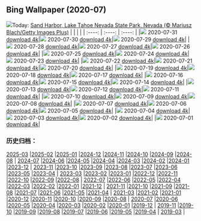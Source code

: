 ## Bing Wallpaper (2020-07)
![](http://cn.bing.com/th?id=OHR.TahoeBeach_EN-US6105713817_UHD.jpg&w=1000)Today: [Sand Harbor, Lake Tahoe Nevada State Park, Nevada (© Mariusz Blach/Getty Images Plus)](http://cn.bing.com/th?id=OHR.TahoeBeach_EN-US6105713817_UHD.jpg)
|      |      |      |
| :----: | :----: | :----: |
|![](http://cn.bing.com/th?id=OHR.TahoeBeach_EN-US6105713817_UHD.jpg&pid=hp&w=384&h=216&rs=1&c=4) 2020-07-31 [download 4k](http://cn.bing.com/th?id=OHR.TahoeBeach_EN-US6105713817_UHD.jpg)|![](http://cn.bing.com/th?id=OHR.HamerkopHunting_EN-US1438886143_UHD.jpg&pid=hp&w=384&h=216&rs=1&c=4) 2020-07-30 [download 4k](http://cn.bing.com/th?id=OHR.HamerkopHunting_EN-US1438886143_UHD.jpg)|![](http://cn.bing.com/th?id=OHR.KallurLighthouse_EN-US1393818212_UHD.jpg&pid=hp&w=384&h=216&rs=1&c=4) 2020-07-29 [download 4k](http://cn.bing.com/th?id=OHR.KallurLighthouse_EN-US1393818212_UHD.jpg)|
|![](http://cn.bing.com/th?id=OHR.HamelinPool_EN-US1343791878_UHD.jpg&pid=hp&w=384&h=216&rs=1&c=4) 2020-07-28 [download 4k](http://cn.bing.com/th?id=OHR.HamelinPool_EN-US1343791878_UHD.jpg)|![](http://cn.bing.com/th?id=OHR.AerialTamul_EN-US1289516805_UHD.jpg&pid=hp&w=384&h=216&rs=1&c=4) 2020-07-27 [download 4k](http://cn.bing.com/th?id=OHR.AerialTamul_EN-US1289516805_UHD.jpg)|![](http://cn.bing.com/th?id=OHR.ADA30_EN-US1238886685_UHD.jpg&pid=hp&w=384&h=216&rs=1&c=4) 2020-07-26 [download 4k](http://cn.bing.com/th?id=OHR.ADA30_EN-US1238886685_UHD.jpg)|
|![](http://cn.bing.com/th?id=OHR.RedSailboat_EN-US1173520356_UHD.jpg&pid=hp&w=384&h=216&rs=1&c=4) 2020-07-25 [download 4k](http://cn.bing.com/th?id=OHR.RedSailboat_EN-US1173520356_UHD.jpg)|![](http://cn.bing.com/th?id=OHR.KapamaCousins_EN-US1071916004_UHD.jpg&pid=hp&w=384&h=216&rs=1&c=4) 2020-07-24 [download 4k](http://cn.bing.com/th?id=OHR.KapamaCousins_EN-US1071916004_UHD.jpg)|![](http://cn.bing.com/th?id=OHR.DubrovnikDoors_EN-US2971042587_UHD.jpg&pid=hp&w=384&h=216&rs=1&c=4) 2020-07-23 [download 4k](http://cn.bing.com/th?id=OHR.DubrovnikDoors_EN-US2971042587_UHD.jpg)|
|![](http://cn.bing.com/th?id=OHR.RedBlueWildebeest_EN-US0956286533_UHD.jpg&pid=hp&w=384&h=216&rs=1&c=4) 2020-07-22 [download 4k](http://cn.bing.com/th?id=OHR.RedBlueWildebeest_EN-US0956286533_UHD.jpg)|![](http://cn.bing.com/th?id=OHR.DinantBelgium_EN-US0892462948_UHD.jpg&pid=hp&w=384&h=216&rs=1&c=4) 2020-07-21 [download 4k](http://cn.bing.com/th?id=OHR.DinantBelgium_EN-US0892462948_UHD.jpg)|![](http://cn.bing.com/th?id=OHR.EarthriseSequence_EN-US0444696608_UHD.jpg&pid=hp&w=384&h=216&rs=1&c=4) 2020-07-20 [download 4k](http://cn.bing.com/th?id=OHR.EarthriseSequence_EN-US0444696608_UHD.jpg)|
|![](http://cn.bing.com/th?id=OHR.GrandCanalGondolas_EN-US0380987930_UHD.jpg&pid=hp&w=384&h=216&rs=1&c=4) 2020-07-19 [download 4k](http://cn.bing.com/th?id=OHR.GrandCanalGondolas_EN-US0380987930_UHD.jpg)|![](http://cn.bing.com/th?id=OHR.NineSpotted_EN-US0305121800_UHD.jpg&pid=hp&w=384&h=216&rs=1&c=4) 2020-07-18 [download 4k](http://cn.bing.com/th?id=OHR.NineSpotted_EN-US0305121800_UHD.jpg)|![](http://cn.bing.com/th?id=OHR.HappyBalloon_EN-US0225941022_UHD.jpg&pid=hp&w=384&h=216&rs=1&c=4) 2020-07-17 [download 4k](http://cn.bing.com/th?id=OHR.HappyBalloon_EN-US0225941022_UHD.jpg)|
|![](http://cn.bing.com/th?id=OHR.FrederickSound_EN-US0122197024_UHD.jpg&pid=hp&w=384&h=216&rs=1&c=4) 2020-07-16 [download 4k](http://cn.bing.com/th?id=OHR.FrederickSound_EN-US0122197024_UHD.jpg)|![](http://cn.bing.com/th?id=OHR.WinchesterCrypt_EN-US9999540533_UHD.jpg&pid=hp&w=384&h=216&rs=1&c=4) 2020-07-15 [download 4k](http://cn.bing.com/th?id=OHR.WinchesterCrypt_EN-US9999540533_UHD.jpg)|![](http://cn.bing.com/th?id=OHR.PantheonParis_EN-US9910328355_UHD.jpg&pid=hp&w=384&h=216&rs=1&c=4) 2020-07-14 [download 4k](http://cn.bing.com/th?id=OHR.PantheonParis_EN-US9910328355_UHD.jpg)|
|![](http://cn.bing.com/th?id=OHR.SunnyRainforest_EN-US9772776383_UHD.jpg&pid=hp&w=384&h=216&rs=1&c=4) 2020-07-13 [download 4k](http://cn.bing.com/th?id=OHR.SunnyRainforest_EN-US9772776383_UHD.jpg)|![](http://cn.bing.com/th?id=OHR.WaterRipplesVideo_EN-US9458788251_UHD.jpg&pid=hp&w=384&h=216&rs=1&c=4) 2020-07-12 [download 4k](http://cn.bing.com/th?id=OHR.WaterRipplesVideo_EN-US9458788251_UHD.jpg)|![](http://cn.bing.com/th?id=OHR.MangroveForest_EN-US9309815352_UHD.jpg&pid=hp&w=384&h=216&rs=1&c=4) 2020-07-11 [download 4k](http://cn.bing.com/th?id=OHR.MangroveForest_EN-US9309815352_UHD.jpg)|
|![](http://cn.bing.com/th?id=OHR.BellTowerItaly_EN-US0542629493_UHD.jpg&pid=hp&w=384&h=216&rs=1&c=4) 2020-07-10 [download 4k](http://cn.bing.com/th?id=OHR.BellTowerItaly_EN-US0542629493_UHD.jpg)|![](http://cn.bing.com/th?id=OHR.ColoradoColumbine_EN-US9097456615_UHD.jpg&pid=hp&w=384&h=216&rs=1&c=4) 2020-07-09 [download 4k](http://cn.bing.com/th?id=OHR.ColoradoColumbine_EN-US9097456615_UHD.jpg)|![](http://cn.bing.com/th?id=OHR.NorfolkPups_EN-US8929436581_UHD.jpg&pid=hp&w=384&h=216&rs=1&c=4) 2020-07-08 [download 4k](http://cn.bing.com/th?id=OHR.NorfolkPups_EN-US8929436581_UHD.jpg)|
|![](http://cn.bing.com/th?id=OHR.CalorisMDIS_EN-US7543211568_UHD.jpg&pid=hp&w=384&h=216&rs=1&c=4) 2020-07-07 [download 4k](http://cn.bing.com/th?id=OHR.CalorisMDIS_EN-US7543211568_UHD.jpg)|![](http://cn.bing.com/th?id=OHR.Kamchatka_EN-US7415522922_UHD.jpg&pid=hp&w=384&h=216&rs=1&c=4) 2020-07-06 [download 4k](http://cn.bing.com/th?id=OHR.Kamchatka_EN-US7415522922_UHD.jpg)|![](http://cn.bing.com/th?id=OHR.NantucketIsland_EN-US7343633791_UHD.jpg&pid=hp&w=384&h=216&rs=1&c=4) 2020-07-05 [download 4k](http://cn.bing.com/th?id=OHR.NantucketIsland_EN-US7343633791_UHD.jpg)|
|![](http://cn.bing.com/th?id=OHR.DCFireworksVideo_EN-US7892229177_UHD.jpg&pid=hp&w=384&h=216&rs=1&c=4) 2020-07-04 [download 4k](http://cn.bing.com/th?id=OHR.DCFireworksVideo_EN-US7892229177_UHD.jpg)|![](http://cn.bing.com/th?id=OHR.DogDays_EN-US6846042594_UHD.jpg&pid=hp&w=384&h=216&rs=1&c=4) 2020-07-03 [download 4k](http://cn.bing.com/th?id=OHR.DogDays_EN-US6846042594_UHD.jpg)|![](http://cn.bing.com/th?id=OHR.RhodesIsland_EN-US9342527972_UHD.jpg&pid=hp&w=384&h=216&rs=1&c=4) 2020-07-02 [download 4k](http://cn.bing.com/th?id=OHR.RhodesIsland_EN-US9342527972_UHD.jpg)|
|![](http://cn.bing.com/th?id=OHR.LakeMoraineVideo_EN-US7436901799_UHD.jpg&pid=hp&w=384&h=216&rs=1&c=4) 2020-07-01 [download 4k](http://cn.bing.com/th?id=OHR.LakeMoraineVideo_EN-US7436901799_UHD.jpg)|
### 历史归档：
[2025-03](/picture/2025-03/) |[2025-02](/picture/2025-02/) |[2025-01](/picture/2025-01/) |[2024-12](/picture/2024-12/) |[2024-11](/picture/2024-11/) |[2024-10](/picture/2024-10/) |[2024-09](/picture/2024-09/) |[2024-08](/picture/2024-08/) |
[2024-07](/picture/2024-07/) |[2024-06](/picture/2024-06/) |[2024-05](/picture/2024-05/) |[2024-04](/picture/2024-04/) |[2024-03](/picture/2024-03/) |[2024-02](/picture/2024-02/) |[2024-01](/picture/2024-01/) |[2023-12](/picture/2023-12/) |
[2023-11](/picture/2023-11/) |[2023-10](/picture/2023-10/) |[2023-09](/picture/2023-09/) |[2023-08](/picture/2023-08/) |[2023-07](/picture/2023-07/) |[2023-06](/picture/2023-06/) |[2023-05](/picture/2023-05/) |[2023-04](/picture/2023-04/) |
[2023-03](/picture/2023-03/) |[2023-02](/picture/2023-02/) |[2023-01](/picture/2023-01/) |[2022-12](/picture/2022-12/) |[2022-11](/picture/2022-11/) |[2022-10](/picture/2022-10/) |[2022-09](/picture/2022-09/) |[2022-08](/picture/2022-08/) |
[2022-07](/picture/2022-07/) |[2022-06](/picture/2022-06/) |[2022-05](/picture/2022-05/) |[2022-04](/picture/2022-04/) |[2022-03](/picture/2022-03/) |[2022-02](/picture/2022-02/) |[2022-01](/picture/2022-01/) |[2021-12](/picture/2021-12/) |
[2021-11](/picture/2021-11/) |[2021-10](/picture/2021-10/) |[2021-09](/picture/2021-09/) |[2021-08](/picture/2021-08/) |[2021-07](/picture/2021-07/) |[2021-06](/picture/2021-06/) |[2021-05](/picture/2021-05/) |[2021-04](/picture/2021-04/) |
[2021-03](/picture/2021-03/) |[2021-02](/picture/2021-02/) |[2021-01](/picture/2021-01/) |[2020-12](/picture/2020-12/) |[2020-11](/picture/2020-11/) |[2020-10](/picture/2020-10/) |[2020-09](/picture/2020-09/) |[2020-08](/picture/2020-08/) |
[2020-07](/picture/2020-07/) |[2020-06](/picture/2020-06/) |[2020-05](/picture/2020-05/) |[2020-04](/picture/2020-04/) |[2020-03](/picture/2020-03/) |[2020-02](/picture/2020-02/) |[2020-01](/picture/2020-01/) |[2019-12](/picture/2019-12/) |
[2019-11](/picture/2019-11/) |[2019-10](/picture/2019-10/) |[2019-09](/picture/2019-09/) |[2019-08](/picture/2019-08/) |[2019-07](/picture/2019-07/) |[2019-06](/picture/2019-06/) |[2019-05](/picture/2019-05/) |[2019-04](/picture/2019-04/) |
[2019-03](/picture/2019-03/) |
